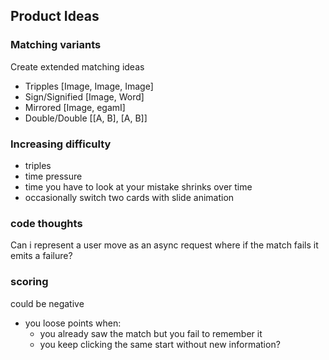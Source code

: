 ## Product Ideas

### Matching variants

Create extended matching ideas

- Tripples [Image, Image, Image]
- Sign/Signified [Image, Word]
- Mirrored [Image, egamI]
- Double/Double [[A, B], [A, B]]

### Increasing difficulty

- triples
- time pressure
- time you have to look at your mistake shrinks over time
- occasionally switch two cards with slide animation

### code thoughts

Can i represent a user move as an async request where if the match fails it emits a failure?

### scoring

could be negative
  - you loose points when:
    - you already saw the match but you fail to remember it
    - you keep clicking the same start without new information?